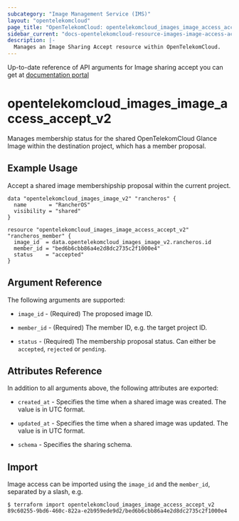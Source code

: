 ```yaml
---
subcategory: "Image Management Service (IMS)"
layout: "opentelekomcloud"
page_title: "OpenTelekomCloud: opentelekomcloud_images_image_access_accept_v2"
sidebar_current: "docs-opentelekomcloud-resource-images-image-access-accept-v2"
description: |-
  Manages an Image Sharing Accept resource within OpenTelekomCloud.
---
```


Up-to-date reference of API arguments for Image sharing accept you can get at
[documentation portal](https://docs.otc.t-systems.com/image-management-service/api-ref/native_openstack_apis/image_sharing_native_openstack_apis)

# opentelekomcloud_images_image_access_accept_v2

Manages membership status for the shared OpenTelekomCloud Glance Image within the destination project, which has a member proposal.

## Example Usage

Accept a shared image membershipship proposal within the current project.

```hcl
data "opentelekomcloud_images_image_v2" "rancheros" {
  name       = "RancherOS"
  visibility = "shared"
}

resource "opentelekomcloud_images_image_access_accept_v2" "rancheros_member" {
  image_id  = data.opentelekomcloud_images_image_v2.rancheros.id
  member_id = "bed6b6cbb86a4e2d8dc2735c2f1000e4"
  status    = "accepted"
}
```

## Argument Reference

The following arguments are supported:

* `image_id` - (Required) The proposed image ID.

* `member_id` - (Required) The member ID, e.g. the target project ID.

* `status` - (Required) The membership proposal status. Can either be `accepted`, `rejected` or `pending`.

## Attributes Reference

In addition to all arguments above, the following attributes are exported:

* `created_at` - Specifies the time when a shared image was created. The value is in UTC format.

* `updated_at` - Specifies the time when a shared image was updated. The value is in UTC format.

* `schema` - Specifies the sharing schema.

## Import

Image access can be imported using the `image_id` and the `member_id`, separated by a slash, e.g.

```
$ terraform import opentelekomcloud_images_image_access_accept_v2 89c60255-9bd6-460c-822a-e2b959ede9d2/bed6b6cbb86a4e2d8dc2735c2f1000e4
```
